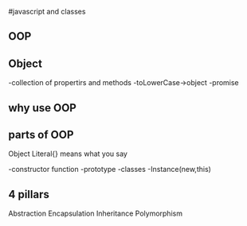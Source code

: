 #javascript and classes

##  OOP

## Object 
-collection of propertirs and methods
-toLowerCase->object
-promise

## why use OOP

## parts of OOP
Object Literal{} means what you say

-constructor function
-prototype
-classes
-Instance(new,this)

## 4 pillars
Abstraction
Encapsulation
Inheritance
Polymorphism